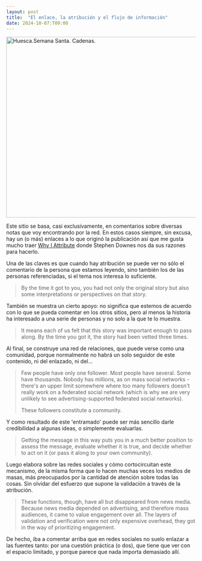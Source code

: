 ```yaml
---
layout: post
title:  "El enlace, la atribución y el flujo de información"
date: 2024-10-07:T09:00
---
```

<a data-flickr-embed="true" href="https://www.flickr.com/photos/fernand0/158926102/in/photolist-b6Xqb-f3xcd" title="Huesca.Semana Santa. Cadenas."><img src="https://live.staticflickr.com/78/158926102_7a22d1a293_z.jpg" width="640" height="480" alt="Huesca.Semana Santa. Cadenas."/></a><script async src="//embedr.flickr.com/assets/client-code.js" charset="utf-8"></script>

Este sitio se basa, casi exclusivamente, en comentarios sobre diversas notas que voy encontrando por la red. En estos casos siempre, sin excusa, hay un (o más) enlaces a lo que originó la publicación así que me gusta mucho traer <a href="https://halfanhour.blogspot.com/2024/07/why-i-attribute.html">Why I Attribute</a> donde Stephen Downes nos da sus razones para hacerlo.

Una de las claves es que cuando hay atribución se puede ver no sólo el comentario de la persona que estamos leyendo, sino también los de las personas referenciadas, si el tema nos interesa lo suficiente.

<blockquote>
By the time it got to you, you had not only the original story but also some interpretations or perspectives on that story.
</blockquote>

También se muestra un cierto apoyo: no significa que estemos de acuerdo con lo que se pueda comentar en los otros sitios, pero al menos la historia ha interesado a una serie de personas y no solo a la que te lo muestra.

<blockquote>
It means each of us felt that this story was important enough to pass along. By the time you got it, the story had been vetted three times.
</blockquote>


Al final, se construye una red de relaciones, que puede verse como una comunidad, porque normalmente no habrá un solo seguidor de este contenido, ni del enlazado, ni del...

<blockquote>
Few people have only one follower. Most people have several. Some have thousands. Nobody has millions, as on mass social networks - there's an upper limit somewhere where too many followers doesn't really work on a federated social network (which is why we are very unlikely to see advertising-supported federated social networks).

These followers constitute a community.
</blockquote>

Y como resultado de este 'entramado' puede ser más sencillo darle credibilidad a algunas ideas, o simplemente evaluarlas.

<blockquote>
Getting the message in this way puts you in a much better position to assess the message, evaluate whether it is true, and decide whether to act on it (or pass it along to your own community).
</blockquote>

Luego elabora sobre las redes sociales y cómo cortocircuitan este mecanismo, de la misma forma que lo hacen muchas veces los medios de masas, más preocupados por la cantidad de atención sobre todas las cosas.
Sin olvidar del esfuerzo que supone la validación a través de la atribución.

<blockquote>
These functions, though, have all but disappeared from news media. Because news media depended on advertising, and therefore mass audiences, it came to value engagement over all. The layers of validation and verification were not only expensive overhead, they got in the way of prioritizing engagement.
</blockquote>

De hecho, iba a comentar arriba que en redes sociales no suelo enlazar a las fuentes tanto: por una cuestión práctica (o dos), que tiene que ver con el espacio limitado, y porque parece que nada importa demasiado allí.
